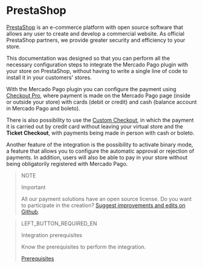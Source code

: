 # PrestaShop
 
[PrestaShop](https://www.prestashop.com/en/) is an e-commerce platform with open source software that allows any user to create and develop a commercial website. As official PrestaShop partners, we provide greater security and efficiency to your store.
 
This documentation was designed so that you can perform all the necessary configuration steps to integrate the Mercado Pago plugin with your store on PrestaShop, without having to write a single line of code to install it in your customers' stores.
  
With the Mercado Pago plugin you can configure the payment using [Checkout Pro](https://www.mercadopago[FAKER][URL][DOMAIN]/developers/en/guides/online-payments/checkout-pro/introduction), where payment is made on the Mercado Pago page (inside or outside your store) with cards (debit or credit) and cash (balance account in Mercado Pago and boleto).
 
There is also possibility to use the [Custom Checkout](https://www.mercadopago[FAKER][URL][DOMAIN]/developers/en/guides/online-payments/checkout-api/introduction), in which the payment it is carried out by credit card without leaving your virtual store and the **Ticket Checkout**, with payments being made in person with cash or boleto.
 
Another feature of the integration is the possibility to activate binary mode, a feature that allows you to configure the automatic approval or rejection of payments. In addition, users will also be able to pay in your store without being obligatorily registered with Mercado Pago.
 
> NOTE
>
> Important
>
> All our payment solutions have an open source license. Do you want to participate in the creation? [Suggest improvements and edits on Github](https://github.com/mercadopago/cart-prestashop-7).
 
> LEFT_BUTTON_REQUIRED_EN
>
> Integration prerequisites
>
> Know the prerequisites to perform the integration.
>
> [Prerequisites](https://www.mercadopago[FAKER][URL][DOMAIN]/developers/en/guides/plugins/prestashop/previous-requirements)